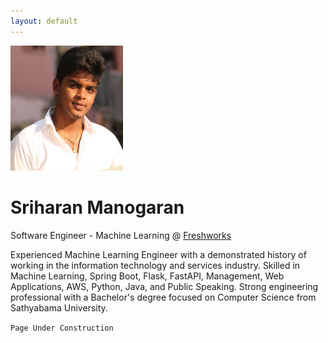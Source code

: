 ```yaml
---
layout: default
---
```


<img src="/sriharan_profile.jpg" height="200" width="180">

 # Sriharan Manogaran
 Software Engineer - Machine Learning @ [Freshworks](www.freshworks.com/)

Experienced Machine Learning Engineer with a demonstrated history of working in the information technology and services industry. Skilled in Machine Learning, Spring Boot, Flask, FastAPI, Management, Web Applications, AWS, Python, Java, and Public Speaking. Strong engineering professional with a Bachelor's degree focused on Computer Science from Sathyabama University. 


```Page Under Construction```
